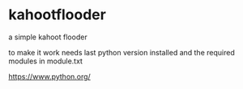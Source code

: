 # kahootflooder
a simple kahoot flooder 

to make it work needs last python version installed and the required modules in module.txt

https://www.python.org/

